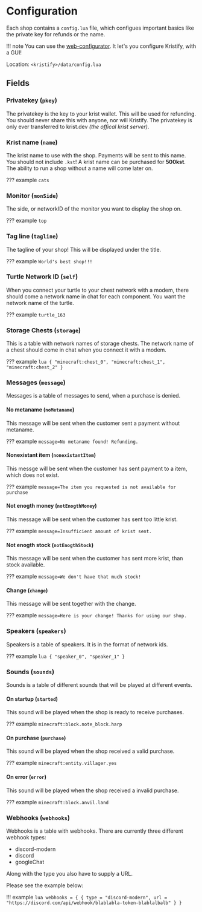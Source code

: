 # Configuration

Each shop contains a `config.lua` file, which configues important basics like the private key for refunds or the name.

!!! note
    You can use the [web-configurator](https://kristify.madefor.cc/configurator).
    It let's you configure Kristify, with a GUI!

Location: `<kristify>/data/config.lua`

## Fields

### Privatekey (`pkey`)

The privatekey is the key to your krist wallet. This will be used for refunding.
You should never share this with anyone, nor will Kristify.
The privatekey is only ever transferred to krist.dev *(the offical krist server)*.

### Krist name (`name`)

The krist name to use with the shop. Payments will be sent to this name.
You should not include `.kst`! A krist name can be purchased for **500kst**.
The ability to run a shop without a name will come later on.

??? example
    `cats`

### Monitor (`monSide`)

The side, or networkID of the monitor you want to display the shop on.

??? example
    `top`

### Tag line (`tagline`)

The tagline of your shop! This will be displayed under the title.

??? example
    `World's best shop!!!`

### Turtle Network ID (`self`)

When you connect your turtle to your chest network with a modem, there should come a network name in chat for each component.
You want the network name of the turtle.

??? example
    `turtle_163`

### Storage Chests (`storage`)

This is a table with network names of storage chests.
The network name of a chest should come in chat when you connect it with a modem.

??? example
    ```lua
    {
      "minecraft:chest_0",
      "minecraft:chest_1",
      "minecraft:chest_2"
    }
    ```

### Messages (`message`)

Messages is a table of messages to send, when a purchase is denied.

#### No metaname (`noMetaname`)

This message will be sent when the customer sent a payment without metaname.

??? example
    `message=No metaname found! Refunding.`

#### Nonexistant item (`nonexistantItem`)

This messge will be sent when the customer has sent payment to a item, which does not exist.

??? example
    `message=The item you requested is not available for purchase`

#### Not enogth money (`notEnogthMoney`)

This message will be sent when the customer has sent too little krist.

??? example
    `message=Insufficient amount of krist sent.`

#### Not enogth stock (`notEnogthStock`)

This message will be sent when the customer has sent more krist, than stock available.

??? example
    `message=We don't have that much stock!`

#### Change (`change`)

This message will be sent together with the change.

??? example
    `message=Here is your change! Thanks for using our shop.`

### Speakers (`speakers`)

Speakers is a table of speakers. It is in the format of network ids.

??? example
    ```lua
    {
        "speaker_0",
        "speaker_1"
    }
    ```

### Sounds (`sounds`)

Sounds is a table of different sounds that will be played at different events.

#### On startup (`started`)

This sound will be played when the shop is ready to receive purchases.

??? example
    `minecraft:block.note_block.harp`

#### On purchase (`purchase`)

This sound will be played when the shop received a valid purchase.

??? example
    `minecraft:entity.villager.yes`

#### On error (`error`)

This sound will be played when the shop received a invalid purchase.

??? example
    `minecraft:block.anvil.land`

### Webhooks (`webhooks`)

Webhooks is a table with webhooks.
There are currently three different webhook types:  

* discord-modern  
* discord  
* googleChat  

Along with the type you also have to supply a URL.

Please see the example below:

!!! example
    ```lua
    webhooks = {
      {
        type = "discord-modern",
        url = "https://discord.com/api/webhook/blablabla-token-blablalbalb"
      }
    }
    ```
